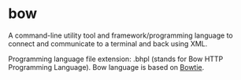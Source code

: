 # bow
A command-line utility tool and framework/programming language to connect and communicate to a terminal and back using XML.

Programming language file extension: .bhpl (stands for Bow HTTP Programming Language).
Bow language is based on [Bowtie](https://github.com/Unzor/bowtie).
